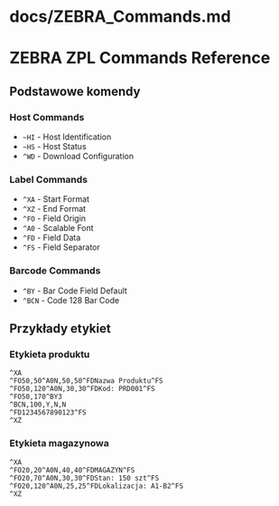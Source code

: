 # docs/ZEBRA_Commands.md
# ZEBRA ZPL Commands Reference

## Podstawowe komendy

### Host Commands
- `~HI` - Host Identification
- `~HS` - Host Status
- `^WD` - Download Configuration

### Label Commands
- `^XA` - Start Format
- `^XZ` - End Format
- `^FO` - Field Origin
- `^A0` - Scalable Font
- `^FD` - Field Data
- `^FS` - Field Separator

### Barcode Commands
- `^BY` - Bar Code Field Default
- `^BCN` - Code 128 Bar Code

## Przykłady etykiet

### Etykieta produktu
```zpl
^XA
^FO50,50^A0N,50,50^FDNazwa Produktu^FS
^FO50,120^A0N,30,30^FDKod: PRD001^FS
^FO50,170^BY3
^BCN,100,Y,N,N
^FD1234567890123^FS
^XZ
```

### Etykieta magazynowa
```zpl
^XA
^FO20,20^A0N,40,40^FDMAGAZYN^FS
^FO20,70^A0N,30,30^FDStan: 150 szt^FS
^FO20,120^A0N,25,25^FDLokalizacja: A1-B2^FS
^XZ
```
